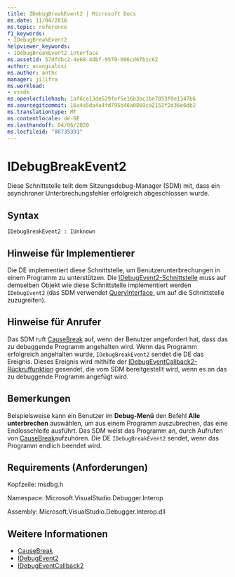 ```yaml
---
title: IDebugBreakEvent2 | Microsoft Docs
ms.date: 11/04/2016
ms.topic: reference
f1_keywords:
- IDebugBreakEvent2
helpviewer_keywords:
- IDebugBreakEvent2 interface
ms.assetid: 57dfdbc2-4e68-4dbf-9579-006cd6fb1c62
author: acangialosi
ms.author: anthc
manager: jillfra
ms.workload:
- vssdk
ms.openlocfilehash: 1af6ce13de529fef5e16b3bc1be7053f0e1347b6
ms.sourcegitcommit: 16a4a5da4a4fd795b46a0869ca2152f2d36e6db2
ms.translationtype: MT
ms.contentlocale: de-DE
ms.lasthandoff: 04/06/2020
ms.locfileid: "80735391"
---
```

# <a name="idebugbreakevent2"></a>IDebugBreakEvent2
Diese Schnittstelle teilt dem Sitzungsdebug-Manager (SDM) mit, dass ein asynchroner Unterbrechungsfehler erfolgreich abgeschlossen wurde.

## <a name="syntax"></a>Syntax

```
IDebugBreakEvent2 : IUnknown
```

## <a name="notes-for-implementers"></a>Hinweise für Implementierer
 Die DE implementiert diese Schnittstelle, um Benutzerunterbrechungen in einem Programm zu unterstützen. Die [IDebugEvent2-Schnittstelle](../../../extensibility/debugger/reference/idebugevent2.md) muss auf demselben Objekt wie diese Schnittstelle implementiert werden `IDebugEvent2` (das SDM verwendet [QueryInterface,](/cpp/atl/queryinterface) um auf die Schnittstelle zuzugreifen).

## <a name="notes-for-callers"></a>Hinweise für Anrufer
 Das SDM ruft [CauseBreak](../../../extensibility/debugger/reference/idebugprogram2-causebreak.md) auf, wenn der Benutzer angefordert hat, dass das zu debuggende Programm angehalten wird. Wenn das Programm erfolgreich angehalten wurde, `IDebugBreakEvent2` sendet die DE das Ereignis. Dieses Ereignis wird mithilfe der [IDebugEventCallback2-Rückruffunktion](../../../extensibility/debugger/reference/idebugeventcallback2.md) gesendet, die vom SDM bereitgestellt wird, wenn es an das zu debuggende Programm angefügt wird.

## <a name="remarks"></a>Bemerkungen
 Beispielsweise kann ein Benutzer im **Debug-Menü** den Befehl **Alle unterbrechen** auswählen, um aus einem Programm auszubrechen, das eine Endlosschleife ausführt. Das SDM weist das Programm an, durch Aufrufen von [CauseBreak](../../../extensibility/debugger/reference/idebugprogram2-causebreak.md)aufzuhören. Die DE `IDebugBreakEvent2` sendet, wenn das Programm endlich beendet wird.

## <a name="requirements"></a>Requirements (Anforderungen)
 Kopfzeile: msdbg.h

 Namespace: Microsoft.VisualStudio.Debugger.Interop

 Assembly: Microsoft.VisualStudio.Debugger.Interop.dll

## <a name="see-also"></a>Weitere Informationen
- [CauseBreak](../../../extensibility/debugger/reference/idebugprogram2-causebreak.md)
- [IDebugEvent2](../../../extensibility/debugger/reference/idebugevent2.md)
- [IDebugEventCallback2](../../../extensibility/debugger/reference/idebugeventcallback2.md)
